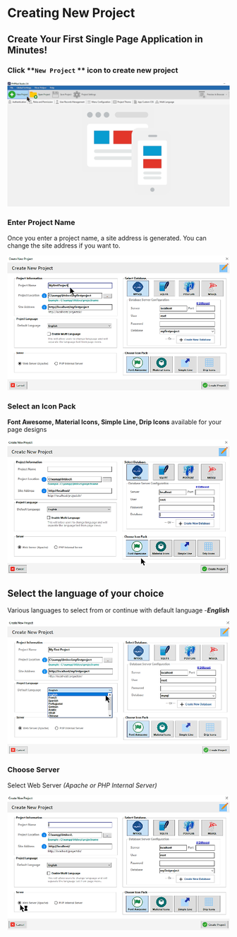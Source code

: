 # Creating New Project

## Create Your First Single Page Application in Minutes!

### Click **`New Project` ** icon to create new project

![PHPRad Design Environment](<../.gitbook/assets/bandicam 2019-01-27 13-06-46-582 (1).png>)

### **Enter Project Name**

Once you enter a project name, a site address is generated. You can change the site address if you want to.

![](<../.gitbook/assets/bandicam 2019-01-27 17-07-47-290.png>)

### Select an Icon Pack&#x20;

**Font Awesome, Material Icons, Simple Line, Drip Icons** available for your page designs

![](<../.gitbook/assets/bandicam 2019-01-27 13-11-31-716.png>)

## Select the language of your choice

Various languages to select from or continue with default language -_**English**_

![](<../.gitbook/assets/bandicam 2019-01-27 13-14-50-797.png>)

### Choose Server


Select Web Server _(Apache or PHP Internal Server)_

![](<../.gitbook/assets/bandicam 2019-01-27 17-13-25-497 (1).png>)




